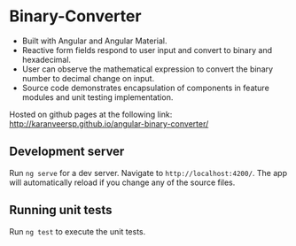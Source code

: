 # Binary-Converter

* Built with Angular and Angular Material.
* Reactive form fields respond to user input and convert to binary and hexadecimal.
* User can observe the mathematical expression to convert the binary number to decimal change on input.
* Source code demonstrates encapsulation of components in feature modules and unit testing implementation.

Hosted on github pages at the following link:
http://karanveersp.github.io/angular-binary-converter/

## Development server

Run `ng serve` for a dev server. Navigate to `http://localhost:4200/`. The app will automatically reload if you change any of the source files.

## Running unit tests

Run `ng test` to execute the unit tests.
